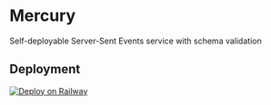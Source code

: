 # Mercury

Self-deployable Server-Sent Events service with schema validation

## Deployment

[![Deploy on Railway](https://railway.app/button.svg)](https://railway.app/new/template/9DL2RK?referralCode=bUNzLh)
